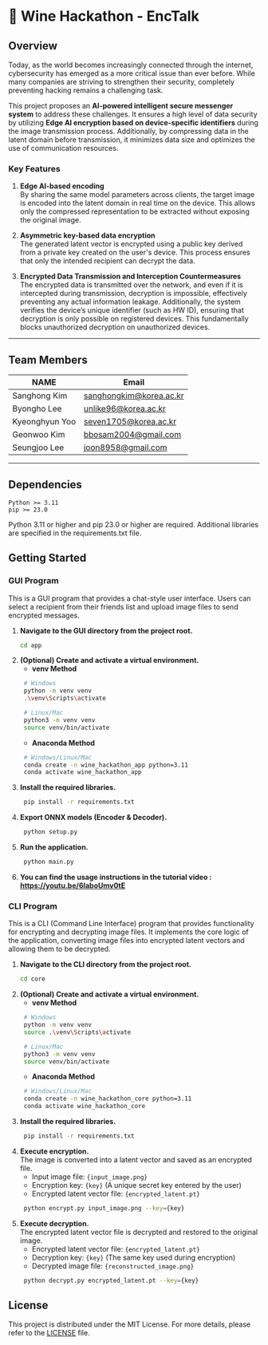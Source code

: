# 🍷 Wine Hackathon - EncTalk

## Overview

Today, as the world becomes increasingly connected through the internet, cybersecurity has emerged as a more critical issue than ever before. While many companies are striving to strengthen their security, completely preventing hacking remains a challenging task.

This project proposes an **AI-powered intelligent secure messenger system** to address these challenges. It ensures a high level of data security by utilizing **Edge AI encryption based on device-specific identifiers** during the image transmission process. Additionally, by compressing data in the latent domain before transmission, it minimizes data size and optimizes the use of communication resources.

### Key Features

1. **Edge AI-based encoding**  
   By sharing the same model parameters across clients, the target image is encoded into the latent domain in real time on the device. This allows only the compressed representation to be extracted without exposing the original image.

2. **Asymmetric key-based data encryption**  
   The generated latent vector is encrypted using a public key derived from a private key created on the user's device. This process ensures that only the intended recipient can decrypt the data.

3. **Encrypted Data Transmission and Interception Countermeasures**  
   The encrypted data is transmitted over the network, and even if it is intercepted during transmission, decryption is impossible, effectively preventing any actual information leakage. Additionally, the system verifies the device’s unique identifier (such as HW ID), ensuring that decryption is only possible on registered devices. This fundamentally blocks unauthorized decryption on unauthorized devices.

---

## Team Members

| NAME     | Email |
|----------|--------|
| Sanghong Kim   | sanghongkim@korea.ac.kr |
| Byongho Lee   | unlike96@korea.ac.kr     |
| Kyeonghyun Yoo   | seven1705@korea.ac.kr    |
| Geonwoo Kim   | bbosam2004@gmail.com     |
| Seungjoo Lee   | joon8958@gmail.com       |

---

## Dependencies

```text
Python >= 3.11  
pip >= 23.0
```

Python 3.11 or higher and pip 23.0 or higher are required. Additional libraries are specified in the requirements.txt file.


## Getting Started

### GUI Program
This is a GUI program that provides a chat-style user interface. Users can select a recipient from their friends list and upload image files to send encrypted messages.
1. **Navigate to the GUI directory from the project root.**  
   ```bash
   cd app
   ```
2. **(Optional) Create and activate a virtual environment.**
   * **venv Method**
   ```bash
    # Windows
    python -m venv venv
    .\venv\Scripts\activate

    # Linux/Mac
    python3 -m venv venv
    source venv/bin/activate
   ``` 
   * **Anaconda Method**
   ```bash
    # Windows/Linux/Mac
    conda create -n wine_hackathon_app python=3.11
    conda activate wine_hackathon_app
   ```
3. **Install the required libraries.**  
   ```bash
    pip install -r requirements.txt
   ```
4. **Export ONNX models (Encoder & Decoder).**
   ```bash
    python setup.py
   ```   
6. **Run the application.**  
   ```bash
    python main.py
   ```
7. **You can find the usage instructions in the tutorial video : https://youtu.be/6IaboUmv0tE**

### CLI Program
This is a CLI (Command Line Interface) program that provides functionality for encrypting and decrypting image files. It implements the core logic of the application, converting image files into encrypted latent vectors and allowing them to be decrypted.
1. **Navigate to the CLI directory from the project root.**  
   ```bash
   cd core
   ```
2. **(Optional) Create and activate a virtual environment.**
   * **venv Method**
   ```bash
    # Windows
    python -m venv venv
    source .\venv\Scripts\activate

    # Linux/Mac
    python3 -m venv venv
    source venv/bin/activate
   ``` 
   * **Anaconda Method**
   ```bash
    # Windows/Linux/Mac
    conda create -n wine_hackathon_core python=3.11
    conda activate wine_hackathon_core
   ```
3. **Install the required libraries.**  
   ```bash
    pip install -r requirements.txt
   ```
4. **Execute encryption.**  
   The image is converted into a latent vector and saved as an encrypted file.
   - Input image file: `{input_image.png}`
   - Encryption key: `{key}` (A unique secret key entered by the user)
   - Encrypted latent vector file: `{encrypted_latent.pt}`
   ```bash
    python encrypt.py input_image.png --key={key}
   ```
5. **Execute decryption.**  
    The encrypted latent vector file is decrypted and restored to the original image.
    - Encrypted latent vector file: `{encrypted_latent.pt}`
    - Decryption key: `{key}` (The same key used during encryption)
    - Decrypted image file: `{reconstructed_image.png}`
   ```bash
    python decrypt.py encrypted_latent.pt --key={key}
   ```

## License
This project is distributed under the MIT License. For more details, please refer to the [LICENSE](LICENSE) file.
